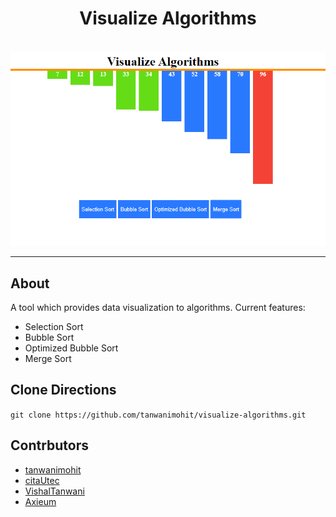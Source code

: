 <h1 align="center">Visualize Algorithms</h1>
 <br>
 <img src="https://github.com/SarahLizDettloff/visualize-algorithms/blob/master/screenshot.png?raw=true" alt="Visualize Algorithms"> </br>

---
## About
A tool which provides data visualization to algorithms. Current features:
* Selection Sort
* Bubble Sort
* Optimized Bubble Sort
* Merge Sort

## Clone Directions
``` git clone https://github.com/tanwanimohit/visualize-algorithms.git ```



## Contrbutors
* [tanwanimohit](https://github.com/tanwanimohit)
* [citaUtec](https://github.com/citaUtec)
* [VishalTanwani](https://github.com/VishalTanwani)
* [Axieum](https://github.com/Axieum)
